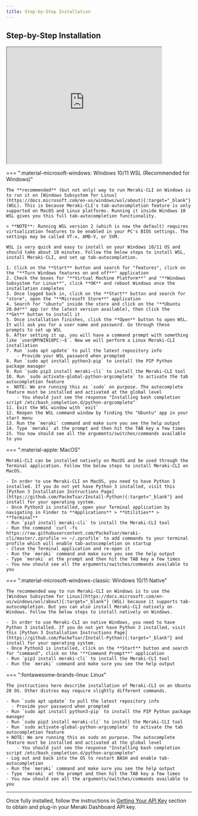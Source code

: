 ```yaml
---
title: Step-by-Step Installation
---
```


## Step-by-Step Installation

<iframe width="420" height="315"
  src="http://www.youtube.com/embed/uDfMvu_1rag">
</iframe>


=== ":material-microsoft-windows: Windows 10/11 WSL (Recommended for Windows)"

    The **recommended** (but not only) way to run Meraki-CLI on Windows is to run it on [Windows Subsystem for Linux](https://docs.microsoft.com/en-us/windows/wsl/about){:target="_blank"} (WSL). This is because Meraki-CLI's tab-autocompletion feature is only supported on MacOS and Linux platforms. Running it inside Windows 10 WSL gives you this full tab-autocompletion functionality.

    > **NOTE**: Running WSL version 2 (which is now the default) requires virtualization features to be enabled in your PC's BIOS settings. The settings may be called VT-x, AMD-V, or SVM.

    WSL is very quick and easy to install on your Windows 10/11 OS and should take about 10 minutes. Follow the below steps to install WSL, install Meraki-CLI, and set up tab-autocompletion.

    1. Click on the **Start** button and search for "features", click on the "**Turn Windows features on and off**" application
    2. Check the boxes for "**Virtual Machine Platform**" and "**Windows Subsystem for Linux**", click **OK** and reboot Windows once the     installation completes
    3. Once logged back in, click on the **Start** button and search for "store", open the "**Microsoft Store**" application
    4. Search for "ubuntu" inside the store and click on the "**Ubuntu 20.04**" app (or the latest version available), then click the     **Get** button to install it
    5. Once installation finishes, click the **Open** button to open WSL. It will ask you for a user name and password. Go through these     prompts to set up WSL
    6. After setting it up, you will have a command prompt with something like `user@MYWIN10PC:~$`. Now we will perform a Linux Meraki-CLI installation
    7. Run `sudo apt update` to pull the latest repository info
        - Provide your WSL password when prompted
    8. Run `sudo apt install python3-pip` to install the PIP Python package manager
    9. Run `sudo pip3 install meraki-cli` to install the Meraki-CLI tool
    10. Run `sudo activate-global-python-argcomplete` to activate the tab autocompletion feature
    >  NOTE: We are running this as `sudo` on purpose. The autocomplete feature must be installed and activated at the global level
        - You should just see the response "Installing bash completion script /etc/bash_completion.d/python-argcomplete"
    11. Exit the WSL window with `exit`
    12. Reopen the WSL command window by finding the "Ubuntu" app in your start menu
    13. Run the `meraki` command and make sure you see the help output
    14. Type `meraki` at the prompt and then hit the TAB key a few times
    15. You now should see all the arguments/switches/commands available to you

=== ":material-apple: MacOS"

    Meraki-CLI can be installed natively on MacOS and be used through the Terminal application. Follow the below steps to install Meraki-CLI on MacOS.

    - In order to use Meraki-CLI on MacOS, you need to have Python 3 installed. If you do not yet have Python 3 installed, visit this [Python 3 Installation Instructions Page](https://github.com/PackeTsar/Install-Python){:target="_blank"} and install for your operating system.
    - Once Python3 is installed, open your Terminal application by navigating in Finder to **Applications** > **Utilities** > **Terminal**
    - Run `pip3 install meraki-cli` to install the Meraki-CLI tool
    - Run the command `curl -fs https://raw.githubusercontent.com/PackeTsar/meraki-cli/master/.zprofile >> ~/.zprofile` to add commands to your terminal profile which will enable tab-autocompletion on startup
    - Close the Terminal application and re-open it
    - Run the `meraki` command and make sure you see the help output
    - Type `meraki` at the prompt and then hit the TAB key a few times
    - You now should see all the arguments/switches/commands available to you

=== ":material-microsoft-windows-classic: Windows 10/11 Native"

    The recommended way to run Meraki-CLI on Windows is to use the [Windows Subsystem for Linux](https://docs.microsoft.com/en-us/windows/wsl/about){:target="_blank"} (WSL) because it supports tab-autocompletion. But you can also install Meraki-CLI natively on Windows. Follow the below steps to install natively on Windows.

    - In order to use Meraki-CLI on native Windows, you need to have Python 3 installed. If you do not yet have Python 3 installed, visit this [Python 3 Installation Instructions Page](https://github.com/PackeTsar/Install-Python){:target="_blank"} and install for your operating system.
    - Once Python3 is installed, click on the **Start** button and search for "command", click on the "**Command Prompt**" application
    - Run `pip3 install meraki-cli` to install the Meraki-CLI tool
    - Run the `meraki` command and make sure you see the help output

=== ":fontawesome-brands-linux: Linux"

    The instructions here describe installation of Meraki-CLI on an Ubuntu 20 OS. Other distros may require slightly different commands.

    - Run `sudo apt update` to pull the latest repository info
      - Provide your password when prompted
    - Run `sudo apt install python3-pip` to install the PIP Python package manager
    - Run `sudo pip3 install meraki-cli` to install the Meraki-CLI tool
    - Run `sudo activate-global-python-argcomplete` to activate the tab autocompletion feature
    > NOTE: We are running this as sudo on purpose. The autocomplete feature must be installed and activated at the global level
        - You should just see the response "Installing bash completion script /etc/bash_completion.d/python-argcomplete"
    - Log out and back into the OS to restart BASH and enable tab-autocompletion
    - Run the `meraki` command and make sure you see the help output
    - Type `meraki` at the prompt and then hit the TAB key a few times
    - You now should see all the arguments/switches/commands available to you

---

Once fully installed, follow the instructions in [Getting Your API Key](getting-your-api-key/) section to obtain and plug-in your Meraki Dashboard API key.
